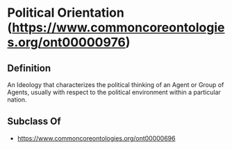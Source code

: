 # Political Orientation (https://www.commoncoreontologies.org/ont00000976)

## Definition
An Ideology that characterizes the political thinking of an Agent or Group of Agents, usually with respect to the political environment within a particular nation.

## Subclass Of
- https://www.commoncoreontologies.org/ont00000696

